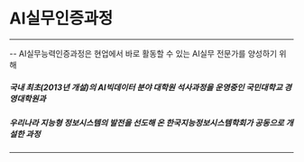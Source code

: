 # AI실무인증과정 
---------
-- AI실무능력인증과정은 현업에서 바로 활동할 수 있는 AI실무 전문가를 양성하기 위해
##### 국내 최초(2013년 개설)의 AI빅데이터 분야 대학원 석사과정을 운영중인 국민대학교 경영대학원과
##### 우리나라 지능형 정보시스템의 발전을 선도해 온 한국지능정보시스템학회가 공동으로 개설한 과정
---------
